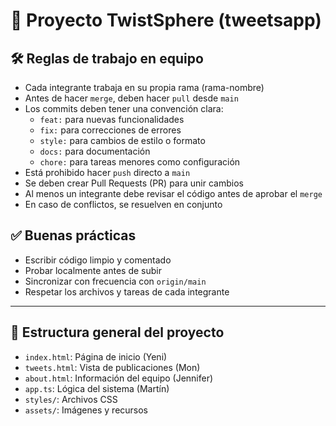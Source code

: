 # 📘 Proyecto TwistSphere (tweetsapp)

## 🛠️ Reglas de trabajo en equipo

- Cada integrante trabaja en su propia rama (rama-nombre)
- Antes de hacer `merge`, deben hacer `pull` desde `main`
- Los commits deben tener una convención clara:
  - `feat:` para nuevas funcionalidades
  - `fix:` para correcciones de errores
  - `style:` para cambios de estilo o formato
  - `docs:` para documentación
  - `chore:` para tareas menores como configuración
- Está prohibido hacer `push` directo a `main`
- Se deben crear Pull Requests (PR) para unir cambios
- Al menos un integrante debe revisar el código antes de aprobar el `merge`
- En caso de conflictos, se resuelven en conjunto

## ✅ Buenas prácticas

- Escribir código limpio y comentado
- Probar localmente antes de subir
- Sincronizar con frecuencia con `origin/main`
- Respetar los archivos y tareas de cada integrante

---

## 🚀 Estructura general del proyecto

- `index.html`: Página de inicio (Yeni)
- `tweets.html`: Vista de publicaciones (Mon)
- `about.html`: Información del equipo (Jennifer)
- `app.ts`: Lógica del sistema (Martín)
- `styles/`: Archivos CSS
- `assets/`: Imágenes y recursos

